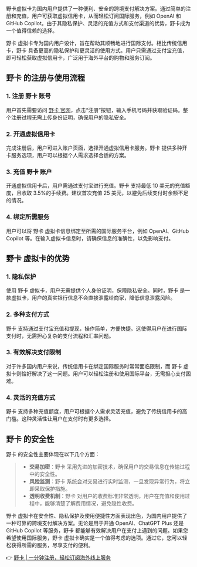 野卡虚拟卡为国内用户提供了一种便利、安全的跨境支付解决方案。通过简单的注册和充值，用户可获取虚拟信用卡，从而轻松订阅国际服务，例如 OpenAI 和 GitHub Copilot。由于其隐私保护、灵活的充值方式和支付渠道的优势，野卡成为一个值得信赖的选择。

野卡 虚拟卡专为国内用户设计，旨在帮助其顺畅地进行国际支付。相比传统信用卡，野卡 具备更高的隐私保护和更灵活的使用方式。用户只需通过支付宝充值，即可轻松获取虚拟信用卡，广泛用于海外平台的购物和服务订阅。

## 野卡 的注册与使用流程

### 1. 注册 野卡 账号

用户首先需要访问 [野卡 官网](https://bit.ly/bewildcard)，点击“注册”按钮，输入手机号码并获取验证码。整个注册过程无需上传身份证明，确保用户的隐私安全。

### 2. 开通虚拟信用卡

完成注册后，用户可进入账户页面，选择开通虚拟信用卡服务。野卡 提供多种开卡服务选项，用户可以根据个人需求选择合适的方案。

### 3. 充值 野卡 账户

开通虚拟信用卡后，用户需通过支付宝进行充值。野卡 支持最低 10 美元的充值额度，且收取 3.5%的手续费。建议首次充值 25 美元，以避免后续支付时余额不足的情况。

### 4. 绑定所需服务

用户可以将 野卡 虚拟卡信息绑定至所需的国际服务平台，例如 OpenAI、GitHub Copilot 等。在输入虚拟卡信息时，请确保信息的准确性，以免影响支付。

## 野卡 虚拟卡的优势

### 1. 隐私保护

使用 野卡 虚拟卡，用户无需提供个人身份证明，保障隐私安全。同时，野卡 是一款虚拟卡，用户的真实银行信息不会直接泄露给商家，降低信息泄露风险。

### 2. 多种支付方式

野卡 支持通过支付宝充值和提现，操作简单，方便快捷。这使得用户在进行国际支付时，无需担心复杂的支付流程和汇率问题。

### 3. 有效解决支付限制

对于许多国内用户来说，传统信用卡在绑定国际服务时常常面临限制，而 野卡 虚拟卡则恰好解决了这一问题。用户可以轻松注册和使用国际平台，无需担心支付困难。

### 4. 灵活的充值方式

野卡 支持多种充值额度，用户可根据个人需求灵活充值，避免了传统信用卡的高门槛。这种灵活性让用户在支付时有更多选择。

## 野卡 的安全性

野卡 的安全性主要体现在以下几个方面：

> - **交易加密**：野卡 采用先进的加密技术，确保用户的交易信息在传输过程中的安全性。
> - **风险监测**：野卡 系统会对交易进行实时监测，一旦发现异常行为，将立即采取保护措施。
> - **透明收费机制**：野卡 对用户的收费标准非常透明，用户在充值和使用过程中，能够清楚了解费用情况，避免隐性收费。

野卡 虚拟卡在安全性、隐私保护及使用便捷性方面表现出色，为国内用户提供了一种可靠的跨境支付解决方案。无论是用于开通 OpenAI、ChatGPT Plus 还是 GitHub Copilot 等服务，野卡 都能够有效解决用户在支付上遇到的问题。如果您希望使用国际服务，野卡 虚拟卡确实是一个值得考虑的选项。通过它，您可以轻松获得所需的服务，尽享支付的便利。

👉 [野卡 | 一分钟注册，轻松订阅海外线上服务](https://bit.ly/bewildcard)
